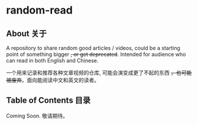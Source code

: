 # random-read

## About 关于

A repository to share random good articles / videos, could be a starting point of something bigger ~~, or get deprecated~~. Intended for audience who can read in both English and Chinese.

一个用来记录和推荐各种文章视频的仓库, 可能会演变成更了不起的东西 ~~，也可能被废弃~~。面向能阅读中文和英文的读者。

## Table of Contents 目录

Coming Soon. 敬请期待。
